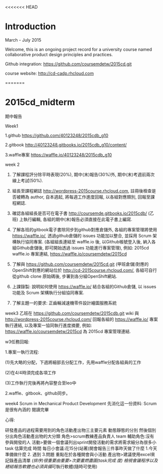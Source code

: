 <<<<<<< HEAD
# Introduction

March - July 2015

Welcome, this is an ongoing project record for a university course named collaborative product design principles and practices.

Github integration: https://github.com/coursemdetw/2015cd.git 

course website: http://cd-cadp.rhcloud.com




=======
# 2015cd_midterm
>>>>>>> 
期中報告

Week1

1.github
https://github.com/40123248/2015cdb_g10

2.gitbook
http://40123248.gitbooks.io/2015cdb_g10/content/

3.waffle專案
https://waffle.io/40123248/2015cdb_g10

week 2

1.	了解課程評分除平時表現(20%), 期中(末)報告(30%)外, 期中(末)考週前兩次線上考試(50%).

2.	組長至課程網誌 http://wordpress-2015course.rhcloud.com, 註冊後檢查是否被轉為 author, 自本週起, 將每週工作進度回報, 以各組對應類別, 回報至課程網誌.

3.	確認各組組長是否可在電子書  http://coursemde.gitbooks.io/2015cdb/ (乙班) 上執行編輯, 各組的期中(末)報告必須直接在此電子書上編寫.

4.	了解各班的gitbook電子書除同步到github對應倉儲外, 各組的專案管理將使用 https://waffle.io/, 透過github倉儲的 issues 功能加以整合, 並採用 Scrum 架構執行協同專案. (各組組長連結至 waffle.io 後, 以Github帳號登入後, 納入各組Github倉儲後, 即可開始透過 issues 功能進行專案管理), 例如: 2015cd waffle.io 專案連結, https://waffle.io/coursemdetw/2015cd

5.	了解與 https://github.com/coursemdetw/2015cd.git (甲班倉儲)對應的OpenShift對應的網站位於 http://cd-2015course.rhcloud.com/, 各組可自行從github clone 原始碼後, 步署到各分組OpenShift網站.

6.	上課錄製: 說明如何使用 https://waffle.io/ 結合各組的Github倉儲, 以 issues 功能及 Scrum 架構執行分組協同專案.

7.	了解主題一的要求: 正齒輪減速機零件設計繪圖服務系統

week3
乙班在 https://github.com/coursemdetw/2015cdb.git wiki 與 http://wordpress-2015course.rhcloud.com/ 回報各組的 https://waffle.io/ 專案執行連結, 以及專案一協同執行進度摘要, 例如: https://waffle.io/coursemdetw/2015cd 為 2015cd 專案管理連結.

w3任務回報:

1.專案一執行流程:

(1)先大略的分配，下週將細部去分配工作，先用waffle分配各組員的工作

(2)在4/4時須完成各項工作

(3)工作執行完後再將內容整合至leo中

2.waffle、gitbook、github同步。

week4
Scrum in Mechanical Product Development
先消化這一份資料: Scrum 是很有內涵的
閱讀完畢

心得:
 
研發產品的過程需要用到的角色活動產出物三主要元素
動態靜態的分別
然後個別分出角色活動產出物的大分類
角色>scrum教練產品負責人 team     輔助角色:沒有參與開發的人
活動>要做一個會議列出sprint開發活動的需求將需求細分為很多小task 估算完成                     時間
每日小會議:花15分(站著)開會報告三件事昨天做了什麼 1.今天準備做什麼 2.                                         遇到  3.問題  重點在於各種開會與小活動
產出物>建議使用excel來記錄產品清單   *(排序)很重要由重要>次要畫燃盡圖(task完成               度) 檢視會議程序以及總結報告軟體也必須具備*可執行軟體(隨時可使用)

